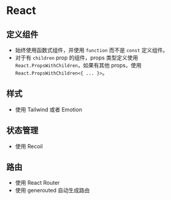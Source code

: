 # React

## 定义组件

- 始终使用函数式组件，并使用 `function` 而不是 `const` 定义组件。
- 对于有 `children` prop 的组件，props 类型定义使用 `React.PropsWithChildren`，如果有其他 props，使用 `React.PropsWithChildren<{ ... }>`。

## 样式

- 使用 Tailwind 或者 Emotion

## 状态管理

- 使用 Recoil

## 路由

- 使用 React Router
- 使用 generouted 自动生成路由
